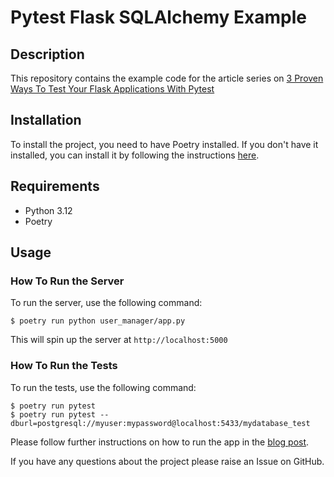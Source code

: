 # Pytest Flask SQLAlchemy Example

## Description

This repository contains the example code for the article series on [3 Proven Ways To Test Your Flask Applications With Pytest](https://pytest-with-eric.com/api-testing/pytest-flask-postgresql-testing/)


## Installation

To install the project, you need to have Poetry installed. If you don't have it installed, you can install it by following the instructions [here](https://python-poetry.org/docs/#installation).

## Requirements
- Python 3.12
- Poetry

## Usage

### How To Run the Server

To run the server, use the following command:

```shell
$ poetry run python user_manager/app.py
```

This will spin up the server at `http://localhost:5000`

### How To Run the Tests

To run the tests, use the following command:

```shell
$ poetry run pytest
$ poetry run pytest --dburl=postgresql://myuser:mypassword@localhost:5433/mydatabase_test
```

Please follow further instructions on how to run the app in the [blog post](https://pytest-with-eric.com/api-testing/pytest-flask-postgresql-testing/).

If you have any questions about the project please raise an Issue on GitHub.